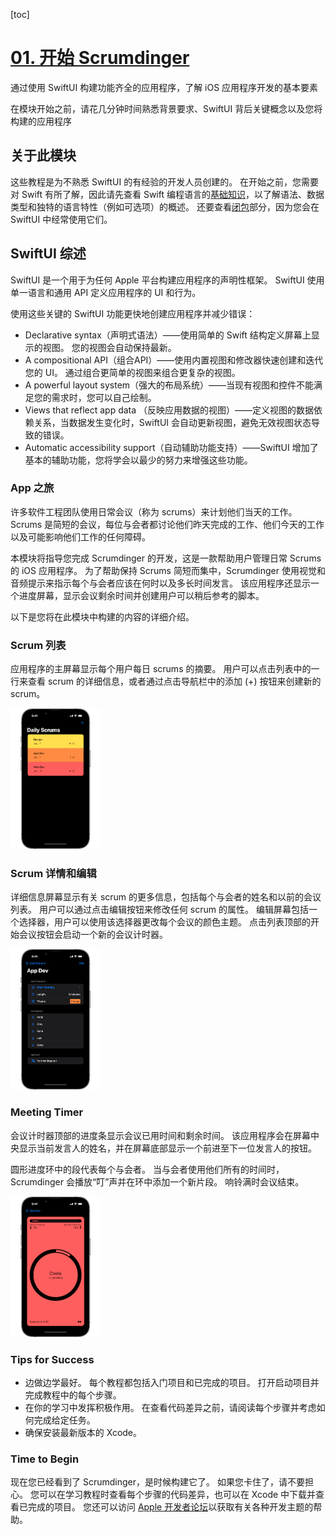 [toc]

# [01. 开始 Scrumdinger](https://developer.apple.com/tutorials/app-dev-training/getting-started-with-scrumdinger)

通过使用 SwiftUI 构建功能齐全的应用程序，了解 iOS 应用程序开发的基本要素

在模块开始之前，请花几分钟时间熟悉背景要求、SwiftUI 背后关键概念以及您将构建的应用程序



## 关于此模块

这些教程是为不熟悉 SwiftUI 的有经验的开发人员创建的。 在开始之前，您需要对 Swift 有所了解，因此请先查看 Swift 编程语言的[基础知识](https://docs.swift.org/swift-book/LanguageGuide/TheBasics.html)，以了解语法、数据类型和独特的语言特性（例如可选项）的概述。 还要查看[闭包](https://docs.swift.org/swift-book/LanguageGuide/Closures.html)部分，因为您会在 SwiftUI 中经常使用它们。

## SwiftUI 综述

SwiftUI 是一个用于为任何 Apple 平台构建应用程序的声明性框架。 SwiftUI 使用单一语言和通用 API 定义应用程序的 UI 和行为。

使用这些关键的 SwiftUI 功能更快地创建应用程序并减少错误：

* Declarative syntax（声明式语法）——使用简单的 Swift 结构定义屏幕上显示的视图。 您的视图会自动保持最新。
* A compositional API（组合API）——使用内置视图和修改器快速创建和迭代您的 UI。 通过组合更简单的视图来组合更复杂的视图。
* A powerful layout system（强大的布局系统）——当现有视图和控件不能满足您的需求时，您可以自己绘制。
* Views that reflect app data （反映应用数据的视图）——定义视图的数据依赖关系，当数据发生变化时，SwiftUI 会自动更新视图，避免无效视图状态导致的错误。
* Automatic accessibility support（自动辅助功能支持）——SwiftUI 增加了基本的辅助功能，您将学会以最少的努力来增强这些功能。

### App 之旅

许多软件工程团队使用日常会议（称为 scrums）来计划他们当天的工作。 Scrums 是简短的会议，每位与会者都讨论他们昨天完成的工作、他们今天的工作以及可能影响他们工作的任何障碍。

本模块将指导您完成 Scrumdinger 的开发，这是一款帮助用户管理日常 Scrums 的 iOS 应用程序。 为了帮助保持 Scrums 简短而集中，Scrumdinger 使用视觉和音频提示来指示每个与会者应该在何时以及多长时间发言。 该应用程序还显示一个进度屏幕，显示会议剩余时间并创建用户可以稍后参考的脚本。

以下是您将在此模块中构建的内容的详细介绍。

### Scrum 列表

应用程序的主屏幕显示每个用户每日 scrums 的摘要。 用户可以点击列表中的一行来查看 scrum 的详细信息，或者通过点击导航栏中的添加 (+) 按钮来创建新的 scrum。

<img src="./Resources/Images/SUI_000-002-001_dark.png" alt="image" style="zoom:50%;" />

### Scrum 详情和编辑

详细信息屏幕显示有关 scrum 的更多信息，包括每个与会者的姓名和以前的会议列表。 用户可以通过点击编辑按钮来修改任何 scrum 的属性。 编辑屏幕包括一个选择器，用户可以使用该选择器更改每个会议的颜色主题。 点击列表顶部的开始会议按钮会启动一个新的会议计时器。

<img src="./Resources/Images/SUI_000-002-002_dark.png" alt="image" style="zoom:50%;" />

### Meeting Timer

会议计时器顶部的进度条显示会议已用时间和剩余时间。 该应用程序会在屏幕中央显示当前发言人的姓名，并在屏幕底部显示一个前进至下一位发言人的按钮。

圆形进度环中的段代表每个与会者。 当与会者使用他们所有的时间时，Scrumdinger 会播放“叮”声并在环中添加一个新片段。 响铃满时会议结束。

<img src="./Resources/Images/SUI_000-002-003_dark.png" style="zoom:50%;" />

### Tips for Success

* 边做边学最好。 每个教程都包括入门项目和已完成的项目。 打开启动项目并完成教程中的每个步骤。
* 在你的学习中发挥积极作用。 在查看代码差异之前，请阅读每个步骤并考虑如何完成给定任务。
* 确保安装最新版本的 Xcode。

### Time to Begin

现在您已经看到了 Scrumdinger，是时候构建它了。 如果您卡住了，请不要担心。 您可以在学习教程时查看每个步骤的代码差异，也可以在 Xcode 中下载并查看已完成的项目。 您还可以访问 [Apple 开发者论坛](https://developer.apple.com/forums/tags/swiftui)以获取有关各种开发主题的帮助。

